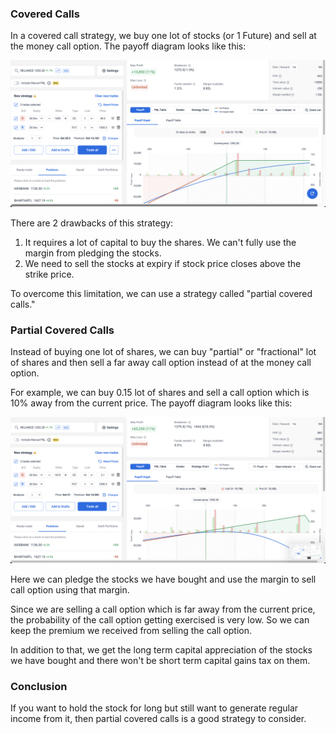 <!--
.. title: Mastering "Partial Covered Calls" - Part 1
.. slug: mastering-partial-covered-calls
.. date: 2024-11-30 12:22:10 UTC+05:30
.. tags: trading, fno, partial-covered-calls
.. category: wealth
.. link: 
.. description: How to use partial covered calls to generate regular income from stock market in India.
.. type: text
-->

### Covered Calls

In a covered call strategy, we buy one lot of stocks (or 1 Future) and sell at the money call option. The payoff diagram looks like this:

![Covered Call](/images/covered-call.png)

There are 2 drawbacks of this strategy:

1. It requires a lot of capital to buy the shares. We can't fully use the margin from pledging the stocks.
2. We need to sell the stocks at expiry if stock price closes above the strike price.


To overcome this limitation, we can use a strategy called "partial covered calls."

### Partial Covered Calls

Instead of buying one lot of shares, we can buy "partial" or "fractional" lot of shares and then sell a far away call option instead of at the money call option. 

For example, we can buy 0.15 lot of shares and sell a call option which is 10% away from the current price. The payoff diagram looks like this:

![Partial Covered Call](/images/partial-covered-call.png)

Here we can pledge the stocks we have bought and use the margin to sell call option using that margin.

Since we are selling a call option which is far away from the current price, the probability of the call option getting exercised is very low. So we can keep the premium we received from selling the call option.

In addition to that, we get the long term capital appreciation of the stocks we have bought and there won't be short term capital gains tax on them.


### Conclusion

If you want to hold the stock for long but still want to generate regular income from it, then partial covered calls is a good strategy to consider.

